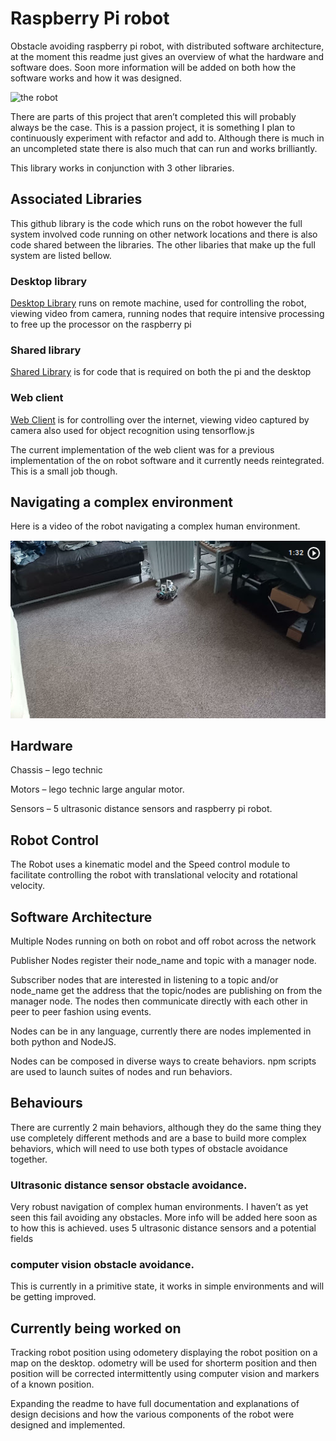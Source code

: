 # Raspberry Pi robot 

Obstacle avoiding raspberry pi robot, with distributed software architecture, at the moment this readme just gives an overview of what the hardware and software does.  Soon more information will be added on both how the software works and how it was designed. 

<img src="robot.jpg" alt='the robot' width='400px'/>

There are parts of this project that aren’t completed this will probably always be the case.  This is a passion project, it is something I plan to continuously experiment with refactor and add to.  Although there is much in an uncompleted state there is also much that can run and works brilliantly. 

This library works in conjunction with 3 other libraries. 




## Associated Libraries

This github library is the code which runs on the robot however the full system involved code running on other network locations and there is also code shared between the libraries.  The other libaries that make up the full system are listed bellow.

### Desktop library 

<a href='https://github.com/gregorianrants/buildhat-node-bot-desktop' target='_blank'>Desktop Library</a> runs on remote machine, used for controlling the robot, viewing video from camera, running nodes that require intensive processing to free up the processor on the raspberry pi 

### Shared library  

<a href='https://github.com/gregorianrants/build_hat_node_bot_shared' target='_blank'>Shared Library</a> is for code that is required on both the pi and the desktop 

### Web client 


<a href='https://github.com/gregorianrants/mission-control' target='_blank'>Web Client</a>  is for controlling over the internet, viewing video captured by camera also used for object recognition using tensorflow.js 

The current implementation of the web client was for a previous implementation of the on robot software and it currently needs reintegrated.  This is a small job though. 

## Navigating a complex environment

Here is a video of the robot navigating a complex human environment.

<a href="https://photos.google.com/share/AF1QipOhcWrWe6dNx9Ae1BYV7ErhVdd3P1Q4twGpLVUVGl7WWaazz3_j3zs46Yv57PBkXg/photo/AF1QipOOuBJlRj4866F7MperTO2BpWgN04-gE84GQDA?key=V3o3NzljSkktRHNoRFRQb2xaeDR1RHhWUTA1eG9B" title="Link Title"><img src="image.png" alt="Alternate Text" /></a>

## Hardware 

Chassis – lego technic 

Motors – lego technic large angular motor. 

Sensors – 5 ultrasonic distance sensors and raspberry pi robot. 

## Robot Control 

The Robot uses a kinematic model and the Speed control module to facilitate controlling the robot with translational velocity and rotational velocity. 

## Software Architecture 

Multiple Nodes running on both on robot and off robot across the network 

Publisher Nodes register their node_name and topic with a manager node.  

Subscriber nodes that are interested in listening to a topic and/or node_name get the address that the topic/nodes are publishing on from the manager node. The nodes then communicate directly with each other in peer to peer fashion using events.

Nodes can be in any language, currently there are nodes implemented in both python and NodeJS. 

Nodes can be composed in diverse ways to create behaviors.  npm scripts are used to launch suites of nodes and run behaviors. 

## Behaviours 

There are currently 2 main behaviors, although they do the same thing they use completely different methods and are a base to build more complex behaviors, which will need to use both types of obstacle avoidance together. 

### Ultrasonic distance sensor obstacle avoidance. 

Very robust navigation of complex human environments.  I haven’t as yet seen this fail avoiding any obstacles.  More info will be added here soon as to how this is achieved. uses 5 ultrasonic distance sensors and a potential fields 

### computer vision obstacle avoidance. 

This is currently in a primitive state, it works in simple environments and will be getting improved.

## Currently being worked on

Tracking robot position using odometery displaying the robot position on a map on the desktop.  odometry will be used for shorterm position and then position will be corrected intermittently using computer vision and markers of a known position.

Expanding the readme to have full documentation and explanations of design decisions and how the various components of the robot were designed and implemented.